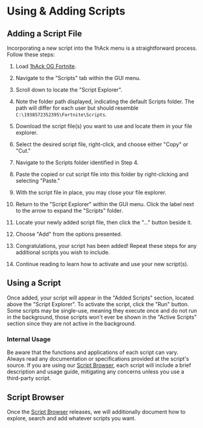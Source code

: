 # Using & Adding Scripts

## Adding a Script File

Incorporating a new script into the 1hAck menu is a straightforward process. Follow these steps:

1. Load [1hAck OG Fortnite](https://1hack.org/shop).

2. Navigate to the "Scripts" tab within the GUI menu.

3. Scroll down to locate the "Script Explorer".

4. Note the folder path displayed, indicating the default Scripts folder. The path will differ for each user but should resemble `C:\1938572352395\Fortnite\Scripts`.

5. Download the script file(s) you want to use and locate them in your file explorer.

6. Select the desired script file, right-click, and choose either "Copy" or "Cut."

7. Navigate to the Scripts folder identified in Step 4.

8. Paste the copied or cut script file into this folder by right-clicking and selecting "Paste."

9. With the script file in place, you may close your file explorer.

10. Return to the "Script Explorer" within the GUI menu. Click the label next to the arrow to expand the "Scripts" folder.

11. Locate your newly added script file, then click the "..." button beside it.

12. Choose "Add" from the options presented.

13. Congratulations, your script has been added! Repeat these steps for any additional scripts you wish to include.

14. Continue reading to learn how to activate and use your new script(s).

## Using a Script

Once added, your script will appear in the "Added Scripts" section, located above the "Script Explorer". To activate the script, click the "Run" button. Some scripts may be single-use, meaning they execute once and do not run in the background, those scripts won't ever be shown in the "Active Scripts" section since they are not active in the background.

### Internal Usage

Be aware that the functions and applications of each script can vary. Always read any documentation or specifications provided at the script's source. If you are using our [Script Browser](script-browser.md), each script will include a brief description and usage guide, mitigating any concerns unless you use a third-party script.

## Script Browser

Once the [Script Browser](script-browser.md) releases, we will additionally document how to explore, search and add whatever scripts you want.

